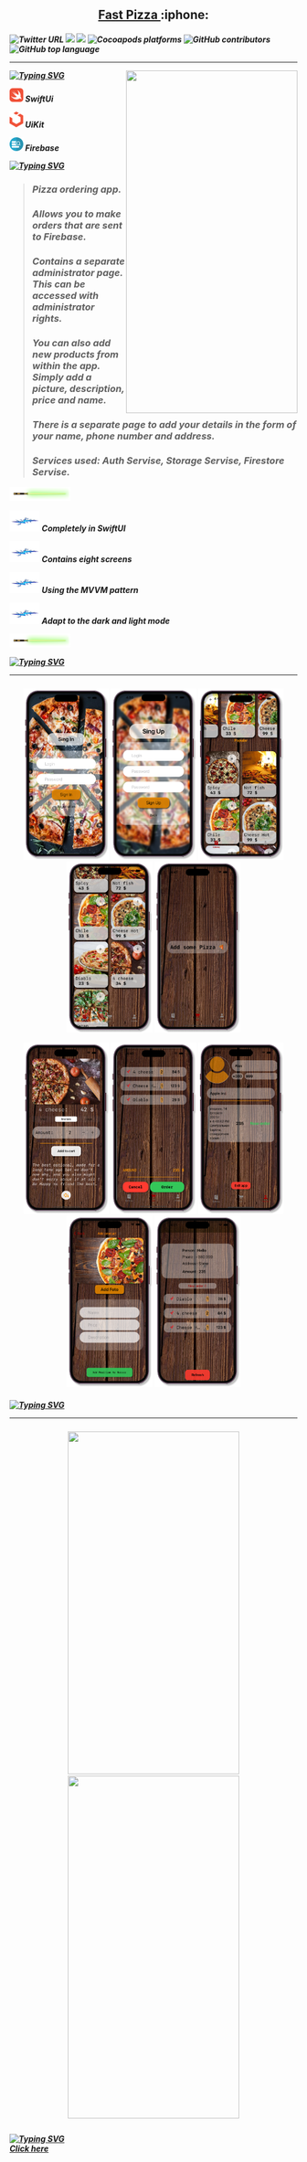 
<!--- TOP ---> 
<h2 align="center">    <a href="https://github.com/karamanets/FastPizza" target="_blank">  Fast Pizza  </a>:iphone:
  
<!--- leading for body ---> 
<h5 align="lefth">
  
 <!--- shields ---> 
 ![Twitter URL](https://img.shields.io/twitter/url?color=%239356A0&label=Twitter&logo=Twitter&style=plastic&url=https%3A%2F%2Ftwitter.com%2FAlexKaramanets)  ![](https://img.shields.io/cocoapods/p/ios?color=%239356A0&label=Swift&logo=Swift&logoColor=%239356A0&style=plastic)  [](https://img.shields.io/cocoapods/p/ios?color=%239356A0&label=Swift&logo=Swift&logoColor=%239356A0&style=plastic)    ![](https://img.shields.io/cocoapods/p/ios?color=%239356A0&label=SwiftUi&logo=Swift&logoColor=%239356A0&style=plastic)  ![Cocoapods platforms](https://img.shields.io/cocoapods/p/IO?color=%239356A0&label=UI-UX%20design&logo=GitHub&logoColor=%239356A0&style=plastic)  ![GitHub contributors](https://img.shields.io/github/contributors/karamanets/karamanets?color=green&logo=GitHub&logoColor=%239356A0&style=plastic)   ![GitHub top language](https://img.shields.io/github/languages/top/karamanets/FastPizza?color=Green&logo=GitHub&logoColor=%20%239356A0&style=plastic)

____
  
  
<!--- GIF iPnone ---> 
<p><img align="right" src="https://github.com/karamanets/FastPizza/blob/main/readme/part3.gif" width="300" height="600" /></p>
  
  
<!--- Tag header --->
<a href="https://git.io/typing-svg"><img src="https://readme-typing-svg.demolab.com?font=Fira+Code&size=25&pause=1000&color=9356A0&width=435&lines=Frameworks" alt="Typing SVG" /></a>
  
  
<!--- Tag --->
![picture1](https://github.com/karamanets/karamanets/blob/main/icon/swift.png)     SwiftUi

![picture1](https://github.com/karamanets/karamanets/blob/main/icon/Uikit.png)     UiKit
 
![picture1](https://github.com/karamanets/karamanets/blob/main/icon/Firebase.png)  Firebase
  
  
<!--- about header --->
<a href="https://git.io/typing-svg"><img src="https://readme-typing-svg.demolab.com?font=Fira+Code&size=23&pause=1000&color=9356A0&width=435&lines=About+the+project" alt="Typing SVG" /></a>  
  

 
<!--- about text --->  
  
>### Pizza ordering app.  
>### Allows you to make orders that are sent to Firebase. 
>### Contains a separate administrator page. This can be accessed with administrator rights.
>### You can also add new products from within the app. Simply add a picture, description, price and name.
>### There is a separate page to add your details in the form of your name, phone number and address.
>### Services used: Auth Servise, Storage Servise, Firestore Servise.
  

<!--- Gamepad --->  
<img src="https://github.com/karamanets/karamanets/blob/main/logo3.png" width="106" height="24">

<!--- about ---> 
  
![picture1](https://github.com/karamanets/karamanets/blob/main/icon/Lightning1.png)  Completely in SwiftUI
  
![picture1](https://github.com/karamanets/karamanets/blob/main/icon/Lightning1.png)  Contains eight screens
    
![picture1](https://github.com/karamanets/karamanets/blob/main/icon/Lightning1.png)  Using the MVVM pattern
  
![picture1](https://github.com/karamanets/karamanets/blob/main/icon/Lightning1.png)  Adapt to the dark and light mode
  

<!--- Gamepad ---> 
<img src="https://github.com/karamanets/karamanets/blob/main/logo3.png" width="106" height="24">
  
<!--- typing Screen ---> 
 
[![Typing SVG](https://readme-typing-svg.demolab.com?font=Fira+Code&size=35&pause=1000&color=9356A0&width=435&lines=Screens)](https://git.io/typing-svg)  
____
  
 <h4 align="center">  
  
 <!--- Screens List --->
  
<img src="https://github.com/karamanets/FastPizza/blob/main/readme/screen1.png" width="150" height="300">  <img src="https://github.com/karamanets/FastPizza/blob/main/readme/screen2.png" width="150" height="300">   <img src="https://github.com/karamanets/FastPizza/blob/main/readme/screen3.png" width="150" height="300">  <img src="https://github.com/karamanets/FastPizza/blob/main/readme/screen4.png" width="150" height="300">  <img src="https://github.com/karamanets/FastPizza/blob/main/readme/screen5.png" width="150" height="300">
 
 <img src="https://github.com/karamanets/FastPizza/blob/main/readme/screen6.png" width="150" height="300">  <img src="https://github.com/karamanets/FastPizza/blob/main/readme/screen7.png" width="150" height="300">   <img src="https://github.com/karamanets/FastPizza/blob/main/readme/screen8.png" width="150" height="300">  <img src="https://github.com/karamanets/FastPizza/blob/main/readme/screen9.png" width="150" height="300">  <img src="https://github.com/karamanets/FastPizza/blob/main/readme/screen10.png" width="150" height="300">
  
  

<h5 align="lefth">



<!--- typing Animation --->
[![Typing SVG](https://readme-typing-svg.demolab.com?font=Fira+Code&size=32&pause=1000&color=9356A0&width=435&lines=Animations)](https://git.io/typing-svg)  

____


 
 
<!--- Animation List --->
<h5 align="center"> 
 
<img src="https://github.com/karamanets/FastPizza/blob/main/readme/part1.gif" width="300" height="600">  <img src="https://github.com/karamanets/FastPizza/blob/main/readme/part2.gif" width="300" height="600">

<h5 align="left">
 
<!--- Download --->
[![Typing SVG](https://readme-typing-svg.demolab.com?font=Fira+Code&size=15&pause=1000&color=A0140C&width=435&lines=Download+the+repository)](https://git.io/typing-svg)  
[Click here](https://github.com/karamanets/FastPizza/blob/main/readme/Download.md)
  

